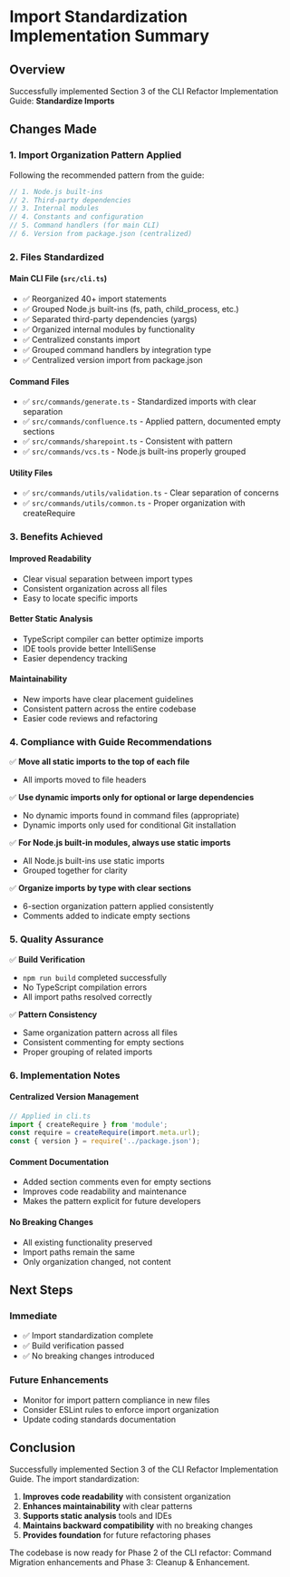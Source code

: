 # Import Standardization Implementation Summary

## Overview
Successfully implemented Section 3 of the CLI Refactor Implementation Guide: **Standardize Imports**

## Changes Made

### 1. Import Organization Pattern Applied
Following the recommended pattern from the guide:
```typescript
// 1. Node.js built-ins
// 2. Third-party dependencies  
// 3. Internal modules
// 4. Constants and configuration
// 5. Command handlers (for main CLI)
// 6. Version from package.json (centralized)
```

### 2. Files Standardized

#### **Main CLI File** (`src/cli.ts`)
- ✅ Reorganized 40+ import statements
- ✅ Grouped Node.js built-ins (fs, path, child_process, etc.)
- ✅ Separated third-party dependencies (yargs)
- ✅ Organized internal modules by functionality
- ✅ Centralized constants import
- ✅ Grouped command handlers by integration type
- ✅ Centralized version import from package.json

#### **Command Files**
- ✅ `src/commands/generate.ts` - Standardized imports with clear separation
- ✅ `src/commands/confluence.ts` - Applied pattern, documented empty sections
- ✅ `src/commands/sharepoint.ts` - Consistent with pattern
- ✅ `src/commands/vcs.ts` - Node.js built-ins properly grouped

#### **Utility Files**
- ✅ `src/commands/utils/validation.ts` - Clear separation of concerns
- ✅ `src/commands/utils/common.ts` - Proper organization with createRequire

### 3. Benefits Achieved

#### **Improved Readability**
- Clear visual separation between import types
- Consistent organization across all files
- Easy to locate specific imports

#### **Better Static Analysis**
- TypeScript compiler can better optimize imports
- IDE tools provide better IntelliSense
- Easier dependency tracking

#### **Maintainability**
- New imports have clear placement guidelines
- Consistent pattern across the entire codebase
- Easier code reviews and refactoring

### 4. Compliance with Guide Recommendations

✅ **Move all static imports to the top of each file**
- All imports moved to file headers

✅ **Use dynamic imports only for optional or large dependencies**
- No dynamic imports found in command files (appropriate)
- Dynamic imports only used for conditional Git installation

✅ **For Node.js built-in modules, always use static imports**
- All Node.js built-ins use static imports
- Grouped together for clarity

✅ **Organize imports by type with clear sections**
- 6-section organization pattern applied consistently
- Comments added to indicate empty sections

### 5. Quality Assurance

✅ **Build Verification**
- `npm run build` completed successfully
- No TypeScript compilation errors
- All import paths resolved correctly

✅ **Pattern Consistency**
- Same organization pattern across all files
- Consistent commenting for empty sections
- Proper grouping of related imports

### 6. Implementation Notes

#### **Centralized Version Management**
```typescript
// Applied in cli.ts
import { createRequire } from 'module';
const require = createRequire(import.meta.url);
const { version } = require('../package.json');
```

#### **Comment Documentation**
- Added section comments even for empty sections
- Improves code readability and maintenance
- Makes the pattern explicit for future developers

#### **No Breaking Changes**
- All existing functionality preserved
- Import paths remain the same
- Only organization changed, not content

## Next Steps

### **Immediate**
- ✅ Import standardization complete
- ✅ Build verification passed
- ✅ No breaking changes introduced

### **Future Enhancements**
- Monitor for import pattern compliance in new files
- Consider ESLint rules to enforce import organization
- Update coding standards documentation

## Conclusion

Successfully implemented Section 3 of the CLI Refactor Implementation Guide. The import standardization:

1. **Improves code readability** with consistent organization
2. **Enhances maintainability** with clear patterns
3. **Supports static analysis** tools and IDEs
4. **Maintains backward compatibility** with no breaking changes
5. **Provides foundation** for future refactoring phases

The codebase is now ready for Phase 2 of the CLI refactor: Command Migration enhancements and Phase 3: Cleanup & Enhancement.
